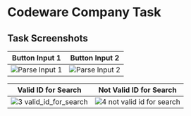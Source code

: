 # Codeware Company Task

## Task Screenshots

| Button Input 1                 | Button Input 2                 |
|---------------------------------|---------------------------------|
| ![Parse Input 1](https://github.com/nurnabimiah/codeware_company_task/assets/73682576/4b3f77b6-62b9-4534-a039-dd71d2873dcf) | ![Parse Input 2](https://github.com/nurnabimiah/codeware_company_task/assets/73682576/d1160d29-4a4f-4dad-9d8a-fbf32ac8079a) |


| Valid ID for Search                                       | Not Valid ID for Search                                   |
|-----------------------------------------------------------|-----------------------------------------------------------|
| ![3 valid_id_for_search](https://github.com/nurnabimiah/codeware_company_task/assets/73682576/bd055c3b-b30e-43bc-a3ed-3f0e6b97b16a) | ![4 not valid id for search](https://github.com/nurnabimiah/codeware_company_task/assets/73682576/b6c25454-65e9-450a-8d2f-2f56a713660e) |





